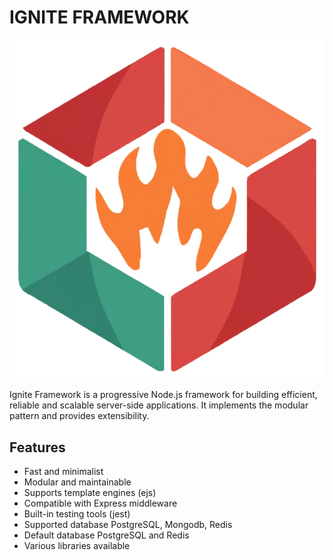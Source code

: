# IGNITE FRAMEWORK

![Ignite Framework Logo](public/assets//logo.png?raw=true)

Ignite Framework is a progressive Node.js framework for building efficient, reliable and scalable server-side applications. It implements the modular pattern and provides extensibility.

## Features

-   Fast and minimalist
-   Modular and maintainable
-   Supports template engines (ejs)
-   Compatible with Express middleware
-   Built-in testing tools (jest)
-	Supported database PostgreSQL, Mongodb, Redis
-	Default database PostgreSQL and Redis
-	Various libraries available